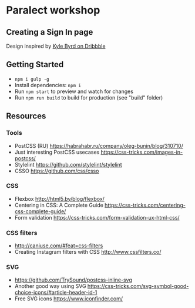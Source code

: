 # Paralect workshop

## Creating a Sign In page

Design inspired by [Kyle Byrd on Dribbble](https://dribbble.com/shots/2477907-Login-Page/attachments/485265)

## Getting Started

- `npm i gulp -g`
- Install dependencies: `npm i`
- Run `npm start` to preview and watch for changes
- Run `npm run build` to build for production (see "build" folder)

## Resources
### Tools
- PostCSS (RU) https://habrahabr.ru/company/oleg-bunin/blog/310710/
- Just interesting PostCSS usecases https://css-tricks.com/images-in-postcss/
- Stylelint https://github.com/stylelint/stylelint
- CSSO https://github.com/css/csso

### CSS
- Flexbox http://html5.by/blog/flexbox/
- Centering in CSS: A Complete Guide https://css-tricks.com/centering-css-complete-guide/
- Form validation https://css-tricks.com/form-validation-ux-html-css/

### CSS filters
- http://caniuse.com/#feat=css-filters
- Creating Instagram filters with CSS http://www.cssfilters.co/

### SVG
- https://github.com/TrySound/postcss-inline-svg
- Another good way using SVG https://css-tricks.com/svg-symbol-good-choice-icons/#article-header-id-1
- Free SVG icons https://www.iconfinder.com/
